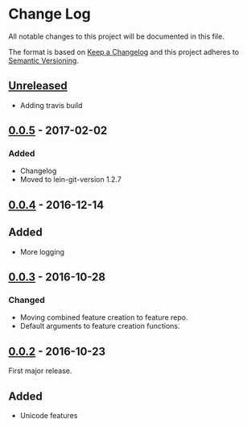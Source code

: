 # Change Log
All notable changes to this project will be documented in this file.

The format is based on [Keep a Changelog](http://keepachangelog.com/)
and this project adheres to [Semantic Versioning](http://semver.org/).


## [Unreleased]
- Adding travis build


## [0.0.5] - 2017-02-02
### Added
- Changelog
- Moved to lein-git-version 1.2.7


## [0.0.4] - 2016-12-14
## Added
- More logging


## [0.0.3] - 2016-10-28
### Changed
- Moving combined feature creation to feature repo.
- Default arguments to feature creation functions.


## [0.0.2] - 2016-10-23
First major release.

## Added
- Unicode features


[Unreleased]: https://github.com/plandes/clj-nlp-feature/compare/v0.0.5...HEAD
[0.0.5]: https://github.com/plandes/clj-nlp-feature/compare/v0.0.4...v0.0.5
[0.0.4]: https://github.com/plandes/clj-nlp-feature/compare/v0.0.3...v0.0.4
[0.0.3]: https://github.com/plandes/clj-nlp-feature/compare/v0.0.2...v0.0.3
[0.0.2]: https://github.com/plandes/clj-nlp-feature/compare/v0.0.1...v0.0.2
